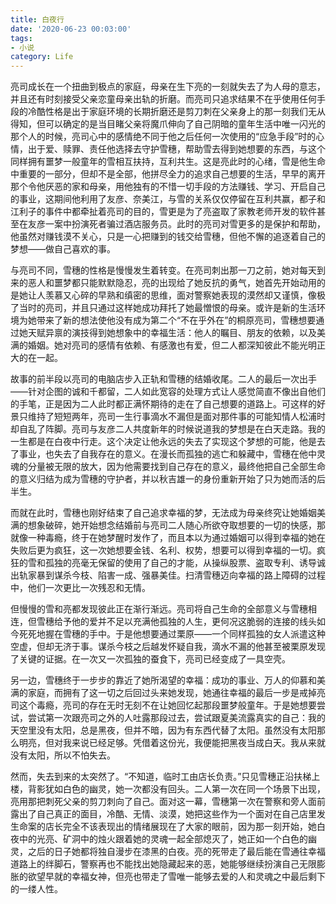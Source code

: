 ```yaml
---
title: 白夜行
date: '2020-06-23 00:03:00'
tags: 
- 小说
category: Life
---
```


亮司成长在一个扭曲到极点的家庭，母亲在生下亮的一刻就失去了为人母的意志，并且还有时刻接受父亲恋童母亲出轨的折磨。而亮司只追求结果不在乎使用任何手段的冷酷性格是出于家庭环境的长期折磨还是剪刀刺在父亲身上的那一刻我们无从得知，但可以确定的是当目睹父亲将魔爪伸向了自己阴暗的童年生活中唯一闪光的那个人的时候，亮司心中的感情绝不同于他之后任何一次使用的“应急手段”时的心情，出于爱、赎罪、责任他选择去守护雪穗，帮助雪去得到她想要的东西，与这个同样拥有噩梦一般童年的雪相互扶持，互利共生。这是亮此时的心绪，雪是他生命中重要的一部分，但却不是全部，他拼尽全力的追求自己想要的生活，早早的离开那个令他厌恶的家和母亲，用他独有的不惜一切手段的方法赚钱、学习、开启自己的事业，这期间他利用了友彦、奈美江，与雪的关系仅仅停留在互利共赢，都子和江利子的事件中都牵扯着亮司的目的，雪更是为了亮盗取了家教老师开发的软件甚至在友彦一案中扮演死者骗过酒店服务员。此时的亮司对雪更多的是保护和帮助，他虽然对赚钱漠不关心，只是一心把赚到的钱交给雪穗，但他不懈的追逐着自己的梦想——做自己喜欢的事。

与亮司不同，雪穗的性格是慢慢发生着转变。在亮司刺出那一刀之前，她对每天到来的恶人和噩梦都只能默默隐忍，亮的出现给了她反抗的勇气，她首先开始动用的是她让人羡慕又心碎的早熟和缜密的思维，面对警察她表现的漠然却又谨慎，像极了当时的亮司，并且只通过这样她成功拜托了她最憎恨的母亲。或许是新的生活环境为她带来了新的想法使他没有成为第二个“不在乎外在”的桐原亮司，雪穗想要通过她天赋异禀的演技得到她想象中的幸福生活：他人的瞩目、朋友的依赖，以及美满的婚姻。她对亮司的感情有依赖、有感激也有爱，但二人都深知彼此不能光明正大的在一起。

故事的前半段以亮司的电脑店步入正轨和雪穗的结婚收尾。二人的最后一次出手——针对企图的诚和千都留，二人如此宽容的处理方式让人感觉简直不像出自他们的手笔，正是因为二人此时都正满怀期待的走在了自己想要的道路上。可这样的好景只维持了短短两年，亮司一生行事滴水不漏但是面对那件事的可能知情人松浦时却自乱了阵脚。亮司与友彦二人共度新年的时候说道我的梦想是在白天走路。我的一生都是在白夜中行走。这个决定让他永远的失去了实现这个梦想的可能，他是去了事业，也失去了自我存在的意义。在漫长而孤独的逃亡和躲藏中，雪穗在他中灵魂的分量被无限的放大，因为他需要找到自己存在的意义，最终他把自己全部生命的意义归结为成为雪穗的守护者，并以秋吉雄一的身份重新开始了只为她而活的后半生。

而就在此时，雪穗也刚好结束了自己追求幸福的梦，无法成为母亲终究让她婚姻美满的想象破碎，她开始想念结婚前与亮司二人随心所欲夺取想要的一切的快感，那就像一种毒瘾，终于在她梦醒时发作了，而且本以为通过婚姻可以得到幸福的她在失败后更为疯狂，这一次她想要金钱、名利、权势，想要可以得到幸福的一切。疯狂的雪和孤独的亮毫无保留的使用了自己的才能，从操纵股票、盗取专利、诱导诚出轨家暴到谋杀今枝、陷害一成、强暴美佳。扫清雪穗迈向幸福的路上障碍的过程中，他们一次更比一次残忍和无情。

但慢慢的雪和亮都发现彼此正在渐行渐远。亮司将自己生命的全部意义与雪穗相连，但雪穗给予他的爱并不足以充满他孤独的人生，更何况这脆弱的连接的线头如今死死地握在雪穗的手中。于是他想要通过栗原——一个同样孤独的女人派遣这种空虚，但却无济于事。谋杀今枝之后越发怀疑自我，滴水不漏的他甚至被栗原发现了关键的证据。在一次又一次孤独的蚕食下，亮司已经变成了一具空壳。

另一边，雪穗终于一步步的靠近了她所渴望的幸福：成功的事业、万人的仰慕和美满的家庭，而拥有了这一切之后回过头来她发现，她通往幸福的最后一步是戒掉亮司这个毒瘾，亮司的存在无时无刻不在让她回忆起那段噩梦般童年。于是她想要尝试，尝试第一次跟亮司之外的人吐露那段过去，尝试跟夏美流露真实的自己：我的天空里没有太阳，总是黑夜，但并不暗，因为有东西代替了太阳。虽然没有太阳那么明亮，但对我来说已经足够。凭借着这份光，我便能把黑夜当成白天。我从来就没有太阳，所以不怕失去。

然而，失去到来的太突然了。“不知道，临时工由店长负责。”只见雪穗正沿扶梯上楼，背影犹如白色的幽灵，她一次都没有回头。二人第一次在同一个场景下出现，亮用那把刺死父亲的剪刀刺向了自己。面对这一幕，雪穗第一次在警察和旁人面前露出了自己真正的面目，冷酷、无情、淡漠，她把这些作为一个面对在自己店里发生命案的店长完全不该表现出的情绪展现在了大家的眼前，因为那一刻开始，她白夜中的光亮、矿洞中的烛火跟着她的灵魂一起全部熄灭了，她正如一个白色的幽灵，之后的日子她都将独自漫步在漆黑的白夜。亮的死带走了最后能在雪通往幸福道路上的绊脚石，警察再也不能找出她隐藏起来的恶，她能够继续扮演自己无限膨胀的欲望早就的幸福女神，但亮也带走了雪唯一能够去爱的人和灵魂之中最后剩下的一缕人性。
